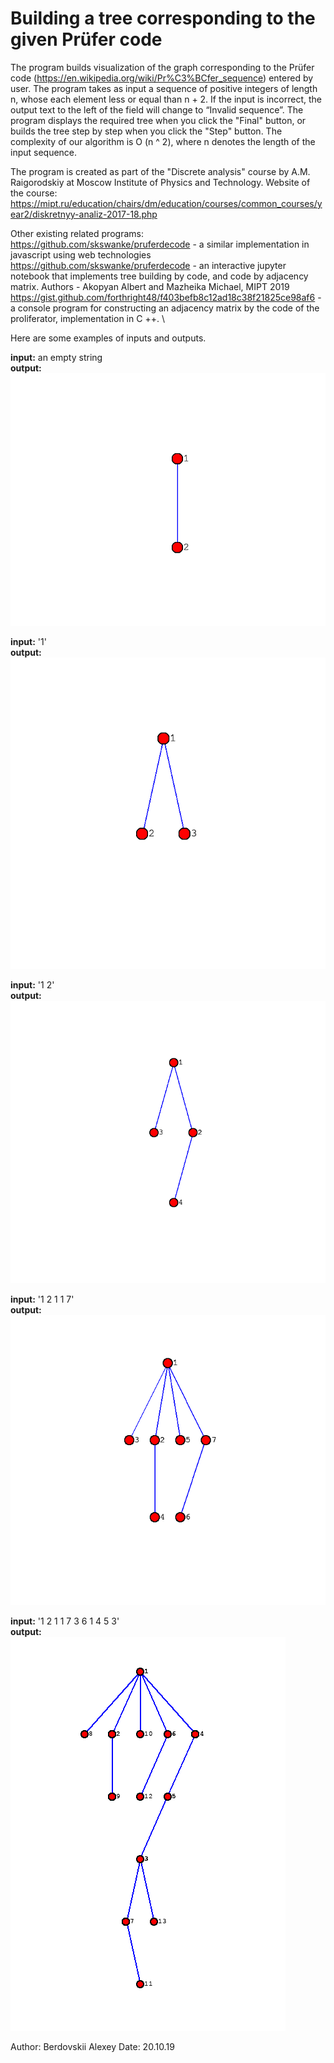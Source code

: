 # Building a tree corresponding to the given Prüfer code
The program builds visualization of the graph corresponding to the Prüfer code (https://en.wikipedia.org/wiki/Pr%C3%BCfer_sequence) entered by user. The program takes as input a sequence of positive integers of length n, whose each element less or equal than n + 2. If the input is incorrect, the output text to the left of the field will change to “Invalid sequence”. The program displays the required tree when you click the "Final" button, or builds the tree step by step when you click the "Step" button. The complexity of our algorithm is O (n ^ 2), where n denotes the length of the input sequence. 

The program is created as part of the "Discrete analysis" course by A.M. Raigorodskiy at Moscow Institute of Physics and Technology. 
Website of the course: https://mipt.ru/education/chairs/dm/education/courses/common_courses/year2/diskretnyy-analiz-2017-18.php

Other existing related programs:
https://github.com/skswanke/pruferdecode - a similar implementation in javascript using web technologies \
https://github.com/skswanke/pruferdecode - an interactive jupyter notebook that implements tree building by code, and code by adjacency matrix. Authors - Akopyan Albert and Mazheika Michael, MIPT 2019 \
https://gist.github.com/forthright48/f403befb8c12ad18c38f21825ce98af6 - a console program for constructing an adjacency matrix by the code of the proliferator, implementation in C ++. \


Here are some examples of inputs and outputs. 

**input:** an empty string\
**output:** \
![Alt text](images/empty.png?raw=true "Title")

**input:** '1'\
**output:** \
![Alt text](images/1.png?raw=true "Title")

**input:** '1 2'\
**output:** \
![Alt text](images/1_2.png?raw=true "Title")

**input:** '1 2 1 1 7'\
**output:** \
![Alt text](images/1_2_1_1_7.png?raw=true "Title")

**input:** '1 2 1 1 7 3 6 1 4 5 3'\
**output:** \
![Alt text](images/1_2_1_1_7_3_6_1_4_5_3.png?raw=true "Title")


Author: Berdovskii Alexey
Date: 20.10.19

